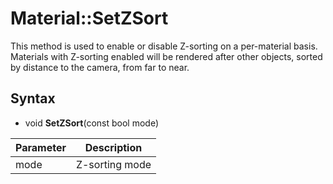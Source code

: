 # Material::SetZSort

This method is used to enable or disable Z-sorting on a per-material basis. Materials with Z-sorting enabled will be rendered after other objects, sorted by distance to the camera, from far to near.

## Syntax

- void **SetZSort**(const bool mode)

| Parameter | Description |
|---|---|
| mode | Z-sorting mode |
